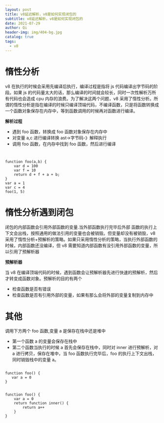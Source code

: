 ```yaml
---
layout: post
title: v8延迟解析，v8是如何实现闭包的
subtitle: v8延迟解析，v8是如何实现闭包的
date: 2021-07-29
author: Qi
header-img: img/404-bg.jpg
catalog: true
tags:
  - v8
---
```


# 惰性分析

v8 在执行的时候会采用先编译后执行，编译过程是指将 js 代码编译出字节码的阶段。如果 js 的代码量太大的话，那么编译的时间就会较长，同时一次性解析万所有代码也会造成 cpu 内存的浪费。为了解决这两个问题，v8 采用了惰性分析。所谓的惰性分析是指在编译的时候只编译顶端代码，不编译函数，只是将函数转换成一个函数对象保存在内存中，等到函数调用的时候再对函数进行编译。

**解析过程**

- 遇到 foo 函数，转换成 foo 函数对象保存在内存中
- 对变量 a,c 进行编译转换 ast->字节码-》解释执行
- 调用 foo 函数，在内存中找到 foo 函数，然后进行编译

```


function foo(a,b) {
    var d = 100
    var f = 10
    return d + f + a + b;
}
var a = 1
var c = 4
foo(1, 5)

```

# 惰性分析遇到闭包

闭包的内部函数会引用外部函数的变量.当外部函数执行完毕后外部
函数的执行上下文会出栈，按照通用的做法引用的变量也会被销毁。但变量却没有被销毁，v8 采用了惰性分析+预解析的策略。如果只采用惰性分析的策略，当执行外部函数的时候，内部函数还没编译，但 v8 需要知道内部函数有没引用外部函数的变量，所以引用了预解析器

**预解析器**

当 v8 在编译顶端代码的时候，遇到函数会让预解析器先进行快速的预解析，然后才转变成函数对象。预解析的目的有两个

- 检查函数是否有错误
- 检查函数是否有引用外部的变量，如果有那么会将外部的变量复制到内存中

# 其他

调用下方两个 foo 函数,变量 a 是保存在栈中还是堆中

- 第一个函数 a 的变量会保存在栈中
- 第二个函数当执行的时候 a 首先会保存在栈中，同时对 inner 进行预解析，对 a 进行拷贝，保存在堆中，当 foo 函数执行完毕后，foo 的执行上下文出栈，同时销毁栈中的变量 a。

```

function foo() {
   var a = 0
}

```

```

function foo() {
    var a = 0
    return function inner() {
        return a++
    }
}

```
